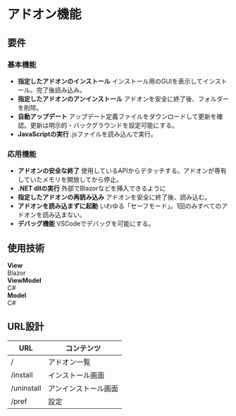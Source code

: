# アドオン機能

## 要件
### 基本機能
- **指定したアドオンのインストール**
    インストール用のGUIを表示してインストール。完了後読み込み。
- **指定したアドオンのアンインストール**
    アドオンを安全に終了後、フォルダーを削除。
- **自動アップデート**
    アップデート定義ファイルをダウンロードして更新を確認。更新は明示的・バックグラウンドを設定可能にする。
- **JavaScriptの実行**
    .jsファイルを読み込んで実行。
### 応用機能
- **アドオンの安全な終了**
    使用しているAPIからデタッチする。アドオンが専有していたメモリを開放してから停止。
- **.NET dllの実行**
    外部でBlazorなどを挿入できるように
- **指定したアドオンの再読み込み**
    アドオンを安全に終了後、読み込む。
- **アドオンを読み込まずに起動**
    いわゆる「セーフモード」。1回のみすべてのアドオンを読み込まない。
- **デバッグ機能**
    VSCodeでデバッグを可能にする。

## 使用技術
**View**  
Blazor  
**ViewModel**  
C#  
**Model**  
C#  
## URL設計
URL | コンテンツ
-- | --
/ | アドオン一覧
/install | インストール画面
/uninstall | アンインストール画面
/pref | 設定